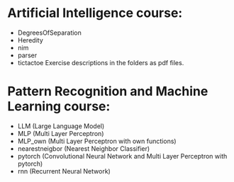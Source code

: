 # Artificial Intelligence course:
- DegreesOfSeparation
- Heredity
- nim
- parser
- tictactoe
Exercise descriptions in the folders as pdf files.

# Pattern Recognition and Machine Learning course:
- LLM (Large Language Model)
- MLP (Multi Layer Perceptron)
- MLP_own (Multi Layer Perceptron with own functions)
- nearestneigbor (Nearest Neighbor Classifier)
- pytorch (Convolutional Neural Network and Multi Layer Perceptron with pytorch)
- rnn (Recurrent Neural Network)
